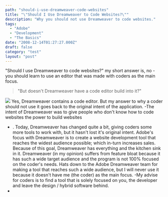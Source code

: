 ```yaml
---
path: "should-i-use-dreamweaver-code-websites"
title: "\"Should I Use Dreamweaver to Code Websites?\""
description: "Why you should not use Dreamweaver to code websites."
tags: 
  - "Adobe"
  - "Development"
  - "The Basics"
date: "2008-12-14T01:27:27.000Z"
draft: false
category: "test"
layout: "post"
---
```


"Should I use Dreamweaver to code websites?" my short answer is, no - you should learn to use an editor that was made with coders as the main focus.
> "But doesn't Dreamweaver have a code editor build into it?"

![](http://marcgrabanski.com/img/dreamweaver-split-view.jpg)
Yes, Dreamweaver contains a code editor. But my answer to why a coder should not use it goes back to the original intent of the application. 
-The intent of Dreamweaver was to give people who don't know how to code websites the power to build websites
- . Today, Dreamweaver has changed quite a bit, giving coders some more tools to work with, but it hasn't lost it's original intent.
Adobe's focus with Dreamweaver is to create a website development tool that reaches the widest audience possible; which in-turn increases sales. Because of this goal, Dreamweaver has everything and the kitchen sink in it. Dreamweaver (in my opinion) suffers from feature bloat because it has such a wide target audience and the program is not 100% focused on the coder's needs.
Hats down to the Adobe Dreamweaver team for making a tool that reaches such a wide audience, but I will never use it because it doesn't have me (the coder) as the main focus. 
-My advise for coders is to find a tool that is solely focused on you, the developer and leave the design / hybrid software behind.
-